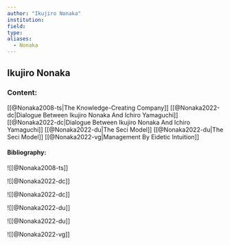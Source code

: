```yaml
---
author: "Ikujiro Nonaka"
institution:
field:
type:
aliases:
  - Nonaka
---
```


## Ikujiro Nonaka

### Content:
[[@Nonaka2008-ts|The Knowledge-Creating Company]]
[[@Nonaka2022-dc|Dialogue Between Ikujiro Nonaka And Ichiro Yamaguchi]]
[[@Nonaka2022-dc|Dialogue Between Ikujiro Nonaka And Ichiro Yamaguchi]]
[[@Nonaka2022-du|The Seci Model]]
[[@Nonaka2022-du|The Seci Model]]
[[@Nonaka2022-vg|Management By Eidetic Intuition]]

#### Bibliography:

![[@Nonaka2008-ts]]

![[@Nonaka2022-dc]]

![[@Nonaka2022-dc]]

![[@Nonaka2022-du]]

![[@Nonaka2022-du]]

![[@Nonaka2022-vg]]